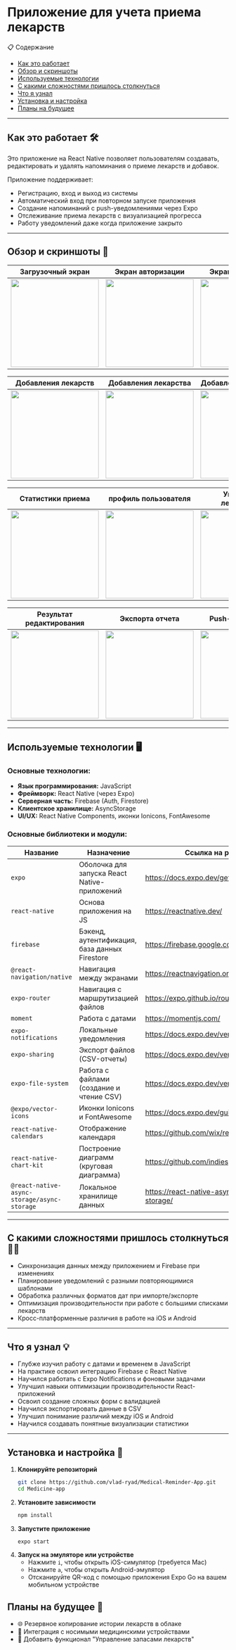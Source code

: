 # Приложение для учета приема лекарств

📋 Содержание
- [Как это работает](#как-это-работает-)
- [Обзор и скриншоты](#обзор-и-скриншоты-)
- [Используемые технологии](#используемые-технологии-)
- [С какими сложностями пришлось столкнуться](#с-какими-сложностями-пришлось-столкнуться-)
- [Что я узнал](#что-я-узнал-)
- [Установка и настройка](#Установка-и-настройка-)
- [Планы на будущее](Планы-на-будущее-)

---

## Как это работает 🛠️

Это приложение на React Native позволяет пользователям создавать, редактировать и удалять напоминания о приеме лекарств и добавок.

Приложение поддерживает:
- Регистрацию, вход и выход из системы
- Автоматический вход при повторном запуске приложения
- Создание напоминаний с push-уведомлениями через Expo
- Отслеживание приема лекарств с визуализацией прогресса
- Работу уведомлений даже когда приложение закрыто

---

## Обзор и скриншоты 📸

| Загрузочный экран| Экран авторизации | Экран регистрации | Главная страница|
|:-------------------------:|:-------------------------:|:-------------------------:|:-------------------------:|
|<img src="./assets/screenshots/Loading_screen.jpg" width="200" />|<img src="./assets/screenshots/login.jpg" width="200" />|<img src="./assets/screenshots/registration.jpg" width="200" />|<img src="./assets/screenshots/no_medications.jpg" width="200" />|

| Добавления лекарств | Добавления лекарства | Добавленное лекарство | История приема|
|:-------------------------:|:-------------------------:|:-------------------------:|:-------------------------:|
|<img src="./assets/screenshots/add_medications_1.jpg" width="200" />|<img src="./assets/screenshots/add_medications_2.jpg" width="200" />|<img src="./assets/screenshots/Added_medicine.jpg" width="200" />|<img src="./assets/screenshots/drug_history.jpg" width="200" />|

| Статистики приема | профиль пользователя | Управление лекарствами | Редактирования лекарств|
|:-------------------------:|:-------------------------:|:-------------------------:|:-------------------------:|
|<img src="./assets/screenshots/medicine_statistics.jpg" width="200" />|<img src="./assets/screenshots/profile.jpg" width="200" />|<img src="./assets/screenshots/medication_management.jpg" width="200" />|<img src="./assets/screenshots/editing_medications.jpg" width="200" />|

| Результат редактирования| Экспорта отчета | Push-уведомление | Модальное окно приема|
|:-------------------------:|:-------------------------:|:-------------------------:|:-------------------------:|
|<img src="./assets/screenshots/result_after_editing.jpg" width="200" />|<img src="./assets/screenshots/export_report.jpg" width="200" />|<img src="./assets/screenshots/push_notification.jpg" width="200" />|<img src="./assets/screenshots/modal_action.jpg" width="200" />|

---

## Используемые технологии 🖥️

### Основные технологии:
- **Язык программирования:** JavaScript
- **Фреймворк:** React Native (через Expo)
- **Серверная часть:** Firebase (Auth, Firestore)
- **Клиентское хранилище:** AsyncStorage
- **UI/UX:** React Native Components, иконки Ionicons, FontAwesome

### Основные библиотеки и модули:

| Название                            | Назначение                                      | Ссылка на ресурс установки                                         |
|-------------------------------------|-------------------------------------------------|--------------------------------------------------------------------|
| `expo`                              | Оболочка для запуска React Native-приложений    | https://docs.expo.dev/get-started/installation/                    |
| `react-native`                      | Основа приложения на JS                         | https://reactnative.dev/                                           |
| `firebase`                          | Бэкенд, аутентификация, база данных Firestore   | https://firebase.google.com/docs/web/setup                         |
| `@react-navigation/native`          | Навигация между экранами                        | https://reactnavigation.org/docs/getting-started/                  |
| `expo-router`                       | Навигация с маршрутизацией файлов               | https://expo.github.io/router/docs                                 |
| `moment`                            | Работа с датами                                 | https://momentjs.com/                                              |
| `expo-notifications`                | Локальные уведомления                           | https://docs.expo.dev/versions/latest/sdk/notifications/           |
| `expo-sharing`                      | Экспорт файлов (CSV-отчеты)                     | https://docs.expo.dev/versions/latest/sdk/sharing/                 |
| `expo-file-system`                  | Работа с файлами (создание и чтение CSV)        | https://docs.expo.dev/versions/latest/sdk/filesystem/              |
| `@expo/vector-icons`                | Иконки Ionicons и FontAwesome                   | https://docs.expo.dev/guides/icons/                                |
| `react-native-calendars`            | Отображение календаря                           | https://github.com/wix/react-native-calendars                      |
| `react-native-chart-kit`            | Построение диаграмм (круговая диаграмма)        | https://github.com/indiespirit/react-native-chart-kit              |
| `@react-native-async-storage/async-storage` | Локальное хранилище данных              | https://react-native-async-storage.github.io/async-storage/        |

---

## С какими сложностями пришлось столкнуться 💪🏻

- Синхронизация данных между приложением и Firebase при изменениях
- Планирование уведомлений с разными повторяющимися шаблонами
- Обработка различных форматов дат при импорте/экспорте
- Оптимизация производительности при работе с большими списками лекарств
- Кросс-платформенные различия в работе на iOS и Android

---

## Что я узнал 💡

- Глубже изучил работу с датами и временем в JavaScript
- На практике освоил интеграцию Firebase с React Native
- Научился работать с Expo Notifications и фоновыми задачами
- Улучшил навыки оптимизации производительности React-приложений
- Освоил создание сложных форм с валидацией
- Научился экспортировать данные в CSV
- Улучшил понимание различий между iOS и Android
- Научился создавать понятные визуализации статистики
---

## Установка и настройка 📲
1. **Клонируйте репозиторий**
   ```sh
   git clone https://github.com/vlad-ryad/Medical-Reminder-App.git
   cd Medicine-app
   ```
2. **Установите зависимости**
   ```sh
   npm install
   ```
3. **Запустите приложение**
   ```sh
   expo start
   ```
4. **Запуск на эмуляторе или устройстве**
   - Нажмите `i`, чтобы открыть iOS-симулятор (требуется Mac)
   - Нажмите `a`, чтобы открыть Android-эмулятор
   - Отсканируйте QR-код с помощью приложения Expo Go на вашем мобильном устройстве
  
## Планы на будущее 🚀
- 🌐 Резервное копирование истории лекарств в облаке
- 📌 Интеграция с носимыми медицинскими устройствами
- 🧾 Добавить функционал "Управление запасами лекарств"
